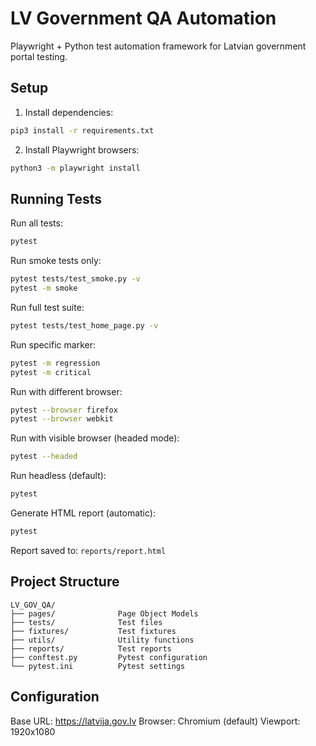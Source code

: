# LV Government QA Automation

Playwright + Python test automation framework for Latvian government portal testing.

## Setup

1. Install dependencies:
```bash
pip3 install -r requirements.txt
```

2. Install Playwright browsers:
```bash
python3 -m playwright install
```

## Running Tests

Run all tests:
```bash
pytest
```

Run smoke tests only:
```bash
pytest tests/test_smoke.py -v
pytest -m smoke
```

Run full test suite:
```bash
pytest tests/test_home_page.py -v
```

Run specific marker:
```bash
pytest -m regression
pytest -m critical
```

Run with different browser:
```bash
pytest --browser firefox
pytest --browser webkit
```

Run with visible browser (headed mode):
```bash
pytest --headed
```

Run headless (default):
```bash
pytest
```

Generate HTML report (automatic):
```bash
pytest
```
Report saved to: `reports/report.html`

## Project Structure

```
LV_GOV_QA/
├── pages/              Page Object Models
├── tests/              Test files
├── fixtures/           Test fixtures
├── utils/              Utility functions
├── reports/            Test reports
├── conftest.py         Pytest configuration
└── pytest.ini          Pytest settings
```

## Configuration

Base URL: https://latvija.gov.lv
Browser: Chromium (default)
Viewport: 1920x1080


